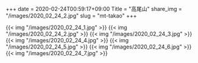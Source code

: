 +++
date  = 2020-02-24T00:59:17+09:00
Title = "高尾山"
share_img = "/images/2020_02_24_2.jpg"
slug = "mt-takao"
+++

{{< img "/images/2020_02_24_1.jpg" >}}
{{< img "/images/2020_02_24_2.jpg" >}}
{{< img "/images/2020_02_24_3.jpg" >}}
{{< img "/images/2020_02_24_4.jpg" >}}
{{< img "/images/2020_02_24_5.jpg" >}}
{{< img "/images/2020_02_24_6.jpg" >}}
{{< img "/images/2020_02_24_7.jpg" >}}